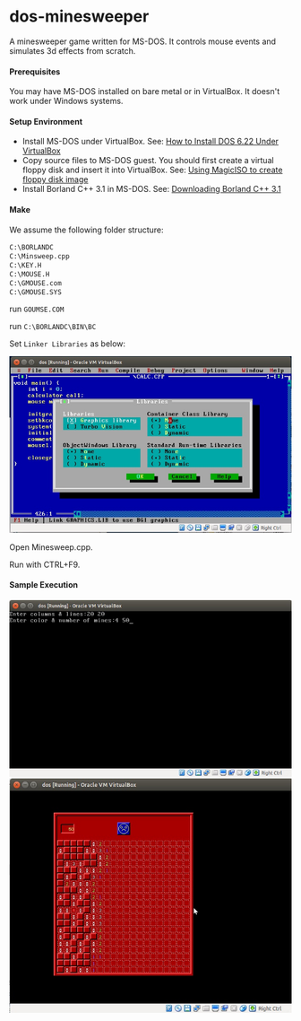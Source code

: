 # dos-minesweeper
A minesweeper game written for MS-DOS. It controls mouse events and simulates 3d effects from scratch. 

#### Prerequisites
You may have MS-DOS installed on bare metal or in VirtualBox. It doesn't work under Windows systems.

#### Setup Environment
* Install MS-DOS under VirtualBox.
See: [How to Install DOS 6.22 Under VirtualBox](http://www.instructables.com/id/How-To-Install-DOS-622-Under-VirtualBox/?ALLSTEPS)
* Copy source files to MS-DOS guest. You should first create a virtual floppy disk and insert it into VirtualBox.
See: [Using MagicISO to create floppy disk image](http://www.magiciso.com/tutorials/miso-createfloppyimage.htm)
* Install Borland C++ 3.1 in MS-DOS.
See: [Downloading Borland C++ 3.1](https://winworldpc.com/download/49068656-18DA-11E4-99E5-7054D21A8599)

#### Make
We assume the following folder structure:
```text
C:\BORLANDC
C:\Minsweep.cpp
C:\KEY.H
C:\MOUSE.H
C:\GMOUSE.com
C:\GMOUSE.SYS
```

run `GOUMSE.COM`

run `C:\BORLANDC\BIN\BC`

Set `Linker Libraries` as below:

![linker-libraries](linker-libraries.jpg)

Open Minesweep.cpp.

Run with CTRL+F9.

#### Sample Execution
![screenshot1](screenshot1.jpg)
![screenshot2](screenshot2.jpg)